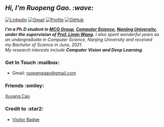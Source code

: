 <!-- Greeting -->
<h2><em> Hi, I'm Ruopeng Gao. :wave: </em></h2>


<!-- Personal Badges -->
<!-- ![sumy7](https://visitor-badge.glitch.me/badge?page_id=HELLORPG.profile)
<!-- 这部分统计仅从添加了这条语句之后，第一次访问开始计数 -->
[![Linkedin](https://img.shields.io/badge/-Ruopeng_Gao-blue?style=flat&logo=Linkedin&logoColor=white&&link=https://www.linkedin.com/in/ruopeng-gao-590500203/)](https://www.linkedin.com/in/ruopeng-gao-590500203/)
[![Gmail](https://img.shields.io/badge/-Ruopeng_Gao-c14438?style=flat&logo=Gmail&logoColor=white)](mailto:ruopenggao@gmail.com)
[![Profile](https://visitor-badge.glitch.me/badge?page_id=HELLORPG.profile&left_text=Profile%20Visitors)](https://github.com/HELLORPG)
[![GitHub](https://img.shields.io/github/followers/HELLORPG?label=follow&style=social)](https://github.com/HELLORPG)
<!-- ![](https://komarev.com/ghpvc/?username=HELLORPG&style=flat) -->


<!-- Introduction -->
<p>
  <em><strong> I'm a Ph.D student in <a href="http://mcg.nju.edu.cn/index.html">MCG Group</a>, <a href="https://cs.nju.edu.cn/">Computer Science</a>, <a href="https://www.nju.edu.cn/main.htm">Nanjing University</a>, under the supervision of <a href="https://wanglimin.github.io/">Prof. Limin Wang</a>.</strong></em> 
  <em>I also spent wonderful years as an undergraduate in Computer Science, Nanjing University and received my Bachelor of Science in June, 2021.</em>
  <br>
  <em>My research interests include <strong>Computer Vision and Deep Learning</strong>.</em>
</p>


<!-- Contact -->
<h3>Get In Touch :mailbox:</h3>
<ul>
  <li> Gmail: <a href="mailto:ruopenggao@gmail.com">ruopenggao@gmail.com</a>
</ul>


<!-- Friends' homepage -->
<h3>Friends :smiley:</h3>
<a href="http://www.xuyangcao.com">Xuyang Cao</a>


<h3>Credit to :star2:</h3>
<ul>
  <li> <a href="https://github.com/jwenjian/visitor-badge">Visitor Badge</a>
</ul>
